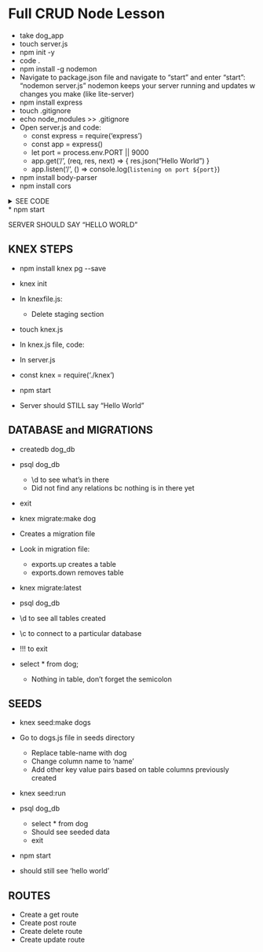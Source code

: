 # Full CRUD Node Lesson #

* take dog_app
* touch server.js
* npm init -y
* code .
* npm install -g nodemon
* Navigate to package.json file and navigate to “start” and enter “start”: “nodemon server.js”
nodemon keeps your server running and updates w changes you make (like lite-server)
* npm install express
* touch .gitignore
* echo node_modules >> .gitignore
* Open server.js and code:
  * const express = require(‘express’)
  * const app = express()
  * let port = process.env.PORT || 9000
  * app.get(‘/’, (req, res, next) => {
        res.json(“Hello World”)
   }
  * app.listen(‘/’, () => console.log(`listening on port ${port}`)
* npm install body-parser
* npm install cors

<details>
<summary>SEE CODE</summary>
<p>

![Install CORS](/images/server.js_setup.png)

</p>
</details>
* npm start

SERVER SHOULD SAY “HELLO WORLD”

## KNEX STEPS ##

* npm install knex pg --save
* knex init
* In knexfile.js:
  * Delete staging section
* touch knex.js
* In knex.js file, code:

* In server.js
* const knex = require(‘./knex’)
* npm start
* Server should STILL say “Hello World”

## DATABASE and MIGRATIONS ##

* createdb dog_db
* psql dog_db
  * \d to see what’s in there
  * Did not find any relations bc nothing is in there yet
* exit
* knex migrate:make dog
* Creates a migration file
* Look in migration file:
  * exports.up creates a table
  * exports.down removes table

* knex migrate:latest
* psql dog_db
* \d to see all tables created
* \c to connect to a particular database 
* !!! to exit 
* select * from dog;
  * Nothing in table, don’t forget the semicolon

## SEEDS ##

* knex seed:make dogs
* Go to dogs.js file in seeds directory
  * Replace table-name with dog
  * Change column name to ‘name’
  * Add other key value pairs based on table columns previously created

* knex seed:run
* psql dog_db
  * select * from dog
  * Should see seeded data
  * exit
* npm start
* should still see ‘hello world’

## ROUTES ##

* Create a get route
* Create post route
* Create delete route
* Create update route